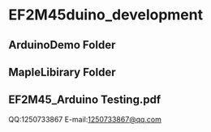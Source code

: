 # EF2M45duino_development
## ArduinoDemo Folder

## MapleLibirary Folder

## EF2M45_Arduino Testing.pdf
QQ:1250733867
E-mail:1250733867@qq.com
